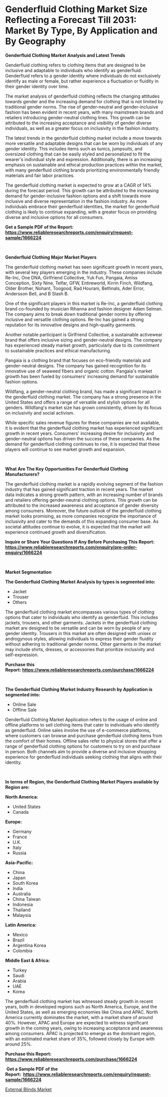 <p><h1>Genderfluid Clothing Market Size Reflecting a Forecast Till 2031: Market By Type, By Application and By Geography</h1></p><p><strong>Genderfluid Clothing Market Analysis and Latest Trends</strong></p>
<p><p>Genderfluid clothing refers to clothing items that are designed to be inclusive and adaptable to individuals who identify as genderfluid. Genderfluid refers to a gender identity where individuals do not exclusively identify as male or female, but rather experience a fluctuation or fluidity in their gender identity over time.</p><p>The market analysis of genderfluid clothing reflects the changing attitudes towards gender and the increasing demand for clothing that is not limited by traditional gender norms. The rise of gender-neutral and gender-inclusive fashion has been evident in recent years, with many mainstream brands and retailers introducing gender-neutral clothing lines. This growth can be attributed to the increasing acceptance and visibility of gender diverse individuals, as well as a greater focus on inclusivity in the fashion industry.</p><p>The latest trends in the genderfluid clothing market include a move towards more versatile and adaptable designs that can be worn by individuals of any gender identity. This includes items such as tunics, jumpsuits, and oversized clothing that can be easily styled and personalized to fit the wearer's individual style and expression. Additionally, there is an increasing emphasis on sustainable and ethical production practices within the market, with many genderfluid clothing brands prioritizing environmentally friendly materials and fair labor practices.</p><p>The genderfluid clothing market is expected to grow at a CAGR of 14% during the forecast period. This growth can be attributed to the increasing demand for gender-inclusive fashion options and a shift towards more inclusive and diverse representation in the fashion industry. As more individuals embrace their genderfluid identities, the market for genderfluid clothing is likely to continue expanding, with a greater focus on providing diverse and inclusive options for all consumers.</p></p>
<p><strong>Get a Sample PDF of the Report:&nbsp; <a href="https://www.reliableresearchreports.com/enquiry/request-sample/1666224">https://www.reliableresearchreports.com/enquiry/request-sample/1666224</a></strong></p>
<p>&nbsp;</p>
<p><strong>Genderfluid Clothing Major Market Players</strong></p>
<p><p>The genderfluid clothing market has seen significant growth in recent years, with several key players emerging in the industry. These companies include Re-Inc, One DNA, Girlfriend Collective, Yuk Fun, Pangaia, Amiss Conception, Sixty Nine, Telfar, GFW, Entireworld, Kirrin Finch, Wildfang, Older Brother, Nohant, Toogood, Rad Hourani, Bethnals, Ader Error, Andersson Bell, and B Slash B.</p><p>One of the significant players in this market is Re-Inc, a genderfluid clothing brand co-founded by musician Rihanna and fashion designer Adam Selman. The company aims to break down traditional gender norms by offering inclusive and versatile clothing options. Re-Inc has gained a strong reputation for its innovative designs and high-quality garments.</p><p>Another notable participant is Girlfriend Collective, a sustainable activewear brand that offers inclusive sizing and gender-neutral designs. The company has experienced steady market growth, particularly due to its commitment to sustainable practices and ethical manufacturing.</p><p>Pangaia is a clothing brand that focuses on eco-friendly materials and gender-neutral designs. The company has gained recognition for its innovative use of seaweed fibers and organic cotton. Pangaia's market growth has been fueled by consumers' increasing demand for sustainable fashion options.</p><p>Wildfang, a gender-neutral clothing brand, has made a significant impact in the genderfluid clothing market. The company has a strong presence in the United States and offers a range of versatile and stylish options for all genders. Wildfang's market size has grown consistently, driven by its focus on inclusivity and social activism.</p><p>While specific sales revenue figures for these companies are not available, it is evident that the genderfluid clothing market has experienced significant growth in recent years. Consumers' increasing desire for inclusivity and gender-neutral options has driven the success of these companies. As the demand for genderfluid clothing continues to rise, it is expected that these players will continue to see market growth and expansion.</p></p>
<p>&nbsp;</p>
<p><strong>What Are The Key Opportunities For Genderfluid Clothing Manufacturers?</strong></p>
<p><p>The genderfluid clothing market is a rapidly evolving segment of the fashion industry that has gained significant traction in recent years. The market data indicates a strong growth pattern, with an increasing number of brands and retailers offering gender-neutral clothing options. This growth can be attributed to the increased awareness and acceptance of gender diversity among consumers. Moreover, the future outlook of the genderfluid clothing market looks promising, as more companies recognize the importance of inclusivity and cater to the demands of this expanding consumer base. As societal attitudes continue to evolve, it is expected that the market will experience continued growth and diversification.</p></p>
<p><strong>Inquire or Share Your Questions If Any Before Purchasing This Report: <a href="https://www.reliableresearchreports.com/enquiry/pre-order-enquiry/1666224">https://www.reliableresearchreports.com/enquiry/pre-order-enquiry/1666224</a></strong></p>
<p>&nbsp;</p>
<p><strong>Market Segmentation</strong></p>
<p><strong>The Genderfluid Clothing Market Analysis by types is segmented into:</strong></p>
<p><ul><li>Jacket</li><li>Trouser</li><li>Others</li></ul></p>
<p><p>The genderfluid clothing market encompasses various types of clothing options that cater to individuals who identify as genderfluid. This includes jackets, trousers, and other garments. Jackets in the genderfluid clothing market are designed to be versatile and can be worn by people of any gender identity. Trousers in this market are often designed with unisex or androgynous styles, allowing individuals to express their gender fluidity without adhering to traditional gender norms. Other garments in the market may include shirts, dresses, or accessories that prioritize inclusivity and self-expression.</p></p>
<p><strong>Purchase this Report:&nbsp;<a href="https://www.reliableresearchreports.com/purchase/1666224">https://www.reliableresearchreports.com/purchase/1666224</a></strong></p>
<p>&nbsp;</p>
<p><strong>The Genderfluid Clothing Market Industry Research by Application is segmented into:</strong></p>
<p><ul><li>Online Sale</li><li>Offline Sale</li></ul></p>
<p><p>Genderfluid Clothing Market Application refers to the usage of online and offline platforms to sell clothing items that cater to individuals who identify as genderfluid. Online sales involve the use of e-commerce platforms, where customers can browse and purchase genderfluid clothing items from the comfort of their homes. Offline sales refer to physical stores that offer a range of genderfluid clothing options for customers to try on and purchase in person. Both channels aim to provide a diverse and inclusive shopping experience for genderfluid individuals seeking clothing that aligns with their identity.</p></p>
<p>&nbsp;</p>
<p><strong>In terms of Region, the Genderfluid Clothing Market Players available by Region are:</strong></p>
<p>
    <p> <strong> North America: </strong>
        <ul>
            <li>United States</li>
            <li>Canada</li>
        </ul>
        </p> 
    <p> <strong> Europe: </strong>
        <ul>
            <li>Germany</li>
            <li>France</li>
            <li>U.K.</li>
            <li>Italy</li>
            <li>Russia</li>
        </ul>
        </p> 
    <p> <strong> Asia-Pacific: </strong>
        <ul>
            <li>China</li>
            <li>Japan</li>
            <li>South Korea</li>
            <li>India</li>
            <li>Australia</li>
            <li>China Taiwan</li>
            <li>Indonesia</li>
            <li>Thailand</li>
            <li>Malaysia</li>
        </ul>
        </p> 
    <p> <strong> Latin America: </strong>
        <ul>
            <li>Mexico</li>
            <li>Brazil</li>
            <li>Argentina Korea</li>
            <li>Colombia</li>
        </ul>
        </p> 
    <p> <strong> Middle East & Africa: </strong>
        <ul>
            <li>Turkey</li>
            <li>Saudi</li>
            <li>Arabia</li>
            <li>UAE</li>
            <li>Korea</li>
        </ul>
    </p>
    </p>
<p><p>The genderfluid clothing market has witnessed steady growth in recent years, both in developed regions such as North America, Europe, and the United States, as well as emerging economies like China and APAC. North America currently dominates the market, with a market share of around 40%. However, APAC and Europe are expected to witness significant growth in the coming years, owing to increasing acceptance and awareness among consumers. APAC is projected to emerge as the dominant region, with an estimated market share of 35%, followed closely by Europe with around 25%.</p></p>
<p><strong>Purchase this Report: <a href="https://www.reliableresearchreports.com/purchase/1666224">https://www.reliableresearchreports.com/purchase/1666224</a></strong></p>
<p>&nbsp;<strong>Get a Sample PDF of the Report:&nbsp;&nbsp;<a href="https://www.reliableresearchreports.com/enquiry/request-sample/1666224">https://www.reliableresearchreports.com/enquiry/request-sample/1666224</a></strong></p>
<p><strong></strong></p>
<p><p><a href="https://github.com/lababdou/Market-Research-Report-List-1/blob/main/external-blinds-market.md">External Blinds Market</a></p></p>